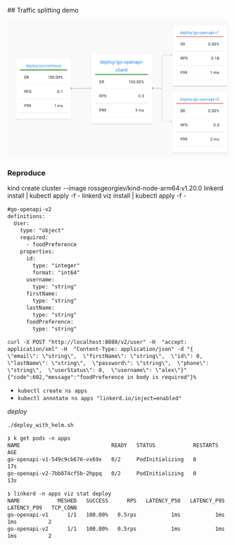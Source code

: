 ## Traffic splitting demo

![images](images/splitting.png)



### Reproduce


kind create cluster --image rossgeorgiev/kind-node-arm64:v1.20.0
linkerd install | kubectl apply -f -
linkerd viz install | kubectl apply -f -


```
#go-openapi-v2
definitions:
  User:
    type: "object"
    required:
      - foodPreference
    properties:
      id:
        type: "integer"
        format: "int64"
      username:
        type: "string"
      firstName:
        type: "string"
      lastName:
        type: "string"
      foodPreference:
        type: "string"
```

```
curl -X POST "http://localhost:8080/v2/user" -H  "accept: application/xml" -H  "Content-Type: application/json" -d "{  \"email\": \"string\",  \"firstName\": \"string\",  \"id\": 0,  \"lastName\": \"string\",  \"password\": \"string\",  \"phone\": \"string\",  \"userStatus\": 0,  \"username\": \"alex\"}"
{"code":602,"message":"foodPreference in body is required"}%
```


- `kubectl create ns apps`
- `kubectl annotate ns apps "linkerd.io/inject=enabled"`



_deploy_

```
./deploy_with_helm.sh
```

```
❯ k get pods -n apps
NAME                             READY   STATUS            RESTARTS   AGE
go-openapi-v1-549c9cb676-vx69x   0/2     PodInitializing   0          17s
go-openapi-v2-7bb874cf5b-2hppq   0/2     PodInitializing   0          13s
```

```
❯ linkerd -n apps viz stat deploy
NAME            MESHED   SUCCESS      RPS   LATENCY_P50   LATENCY_P95   LATENCY_P99   TCP_CONN
go-openapi-v1      1/1   100.00%   0.5rps           1ms           1ms           1ms          2
go-openapi-v2      1/1   100.00%   0.5rps           1ms           1ms           1ms          2
```
